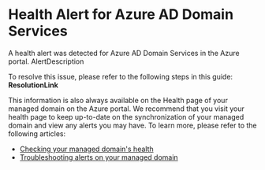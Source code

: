 <properties
	pageTitle="Domain Services Health Alerts"
	description="Azure AD Domain Services"
	infoBubbleText="See details on the right"
  service="microsoft.aad"
	resource="Microsoft_AAD_DomainServices"
	authors="jicha"
	ms.author="jihochang"
	displayOrder="1"
	articleId="DomainServices_HealthAlert"
	diagnosticScenario="DomainServicesHealthAlert"
	selfHelpType="diagnostics"
	supportTopicIds="Azure AD Domain Services"
	resourceTags=""
	productPesIds="14785,16577"
	cloudEnvironments="public, Fairfax"
	ownershipId="AzureIdentity_ComplianceAndReporting"
/>

# Health Alert for Azure AD Domain Services
<!--/issueDescription-->
A health alert was detected for Azure AD Domain Services in the Azure portal. <!--$AlertDescription-->AlertDescription<!--/$AlertDescription-->
<!--/issueDescription-->

To resolve this issue, please refer to the following steps in this guide: **<!--$ResolutionLink-->ResolutionLink<!--/$ResolutionLink-->**

This information is also always available on the Health page of your managed domain on the Azure portal. We recommend that you visit your health page to keep up-to-date on the synchronization of your managed domain and view any alerts you may have. To learn more, please refer to the following articles:

* [Checking your managed domain's health](https://aka.ms/aadds-health)
* [Troubleshooting alerts on your managed domain](https://aka.ms/aadds-alerts)
